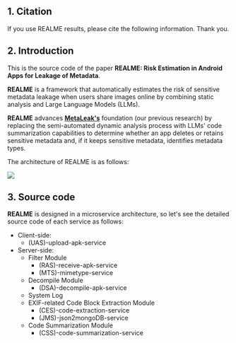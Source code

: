 ## 1. Citation
If you use REALME results, please cite the following information. Thank you.
## 2. Introduction

This is the source code of the paper **REALME: Risk Estimation in Android Apps for Leakage of Metadata**.

**REALME** is a framework that automatically estimates the risk of sensitive metadata leakage when users share images online by combining static analysis and Large Language Models (LLMs).

**REALME** advances **[MetaLeak's](https://github.com/research-mobile-security/MetaLeak)** foundation (our previous research) by replacing the semi-automated dynamic analysis process with LLMs' code summarization capabilities to determine whether an app deletes or retains sensitive metadata and, if it keeps sensitive metadata, identifies metadata types.

The architecture of REALME is as follows:

<img src="https://github.com/research-mobile-security/REALME/blob/main/images/realme-architecture-1.png">

## 3. Source code

**REALME** is designed in a microservice architecture, so let's see the detailed source code of each service as follows:

- Client-side:
    - (UAS)-upload-apk-service
- Server-side:
    - Filter Module
        - (RAS)-receive-apk-service
        - (MTS)-mimetype-service
    - Decompile Module
        - (DSA)-decompile-apk-service
    - System Log
    - EXIF-related Code Block Extraction Module
        - (CES)-code-extraction-service
        - (JMS)-json2mongoDB-service
    - Code Summarization Module
        - (CSS)-code-summarization-service
